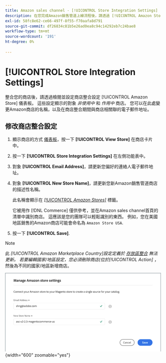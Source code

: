 ```yaml
---
title: Amazon sales channel - [!UICONTROL Store Integration Settings]
description: 在您完成Amazon銷售管道上線流程後，請透過 [!UICONTROL Amazon Store] 儀表板
exl-id: 58fc8e62-ce66-497f-8f55-f70aafa8d791
source-git-commit: df26834c81b5e26ad0ea8c94c14292eb7c24bae8
workflow-type: tm+mt
source-wordcount: '191'
ht-degree: 0%

---
```


# [!UICONTROL Store Integration Settings]

整合您的商店後，請透過檢閱並設定商店整合設定 [!UICONTROL Amazon Store] 儀表板。 這些設定顯示的對象 *非使用中* 和 *作用中* 商店。 您可以在此處變更Amazon商店的名稱，以及在商店整合期間與商店相關聯的電子郵件地址。

## 修改商店整合設定

1. 顯示商店的方式 [儀表板](./amazon-store-dashboard.md)，按一下 **[!UICONTROL View Store]** 在商店卡片中。

1. 按一下 **[!UICONTROL Store Integration Settings]** 在左側功能表中。

1. 對象 **[!UICONTROL Email Address]**，請更新您偏好的連絡人電子郵件地址。

1. 對象 **[!UICONTROL New Store Name]**，請更新您新Amazon銷售管道商店的描述性名稱。

   此名稱會顯示在 [_[!UICONTROL Amazon Stores]_](./managing-stores.md) 標籤。

   它被用作 [!DNL Commerce] 僅供參考，並在Amazon sales channel首頁的清單中識別商店。 這應該是您的團隊可以輕鬆識別的東西。 例如，您在美國地區銷售的Amazon商店可能會命名為 `Amazon Store USA`.

1. 按一下 **[!UICONTROL Save]**.

>[!NOTE]
>
>此 _[!UICONTROL Amazon Marketplace Country]_設定定義於 [存放區整合](./store-integration.md) 無法更新。 若要編輯國家/地區設定，您必須刪除商店(位於_[!UICONTROL Action]_ ，然後為不同的國家/地區新增商店。

![存放區整合設定](assets/amazon-store-settings.png){width="600" zoomable="yes"}
